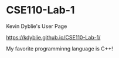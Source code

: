 # CSE110-Lab-1
Kevin Dyblie's User Page 

https://kdyblie.github.io/CSE110-Lab-1/

My favorite programminng language is C++!